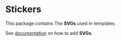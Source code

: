 # Stickers

This package contains The **SVGs** used in templates. 

See [documentation](./docs/external-template-creation.md) on how to add **SVGs**.
